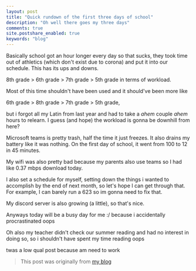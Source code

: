 ```yaml
---
layout: post
title: "Quick rundown of the first three days of school"
description: "Oh well there goes my three days"
comments: true
site.postshare_enabled: true
keywords: "blog"
---
```



Basically school got an hour longer every day so that sucks, they took time out of athletics (which don't exist due to corona) and put it into our schedule. This has its ups and downs.

8th grade > 6th grade > 7th grade > 5th grade in terms of workload.

Most of this time shouldn't have been used and it should've been more like

6th grade > 8th grade > 7th grade > 5th grade,

but i forgot all my Latin from last year and had to take a *ahem* couple *ahem* hours to relearn. I guess (and hope) the workload is gonna be downhill from here?



Microsoft teams is pretty trash, half the time it just freezes. It also drains my battery like it was nothing. On the first day of school, it went from 100 to 12 in 45 minutes.

My wifi was also pretty bad because my parents also use teams so I had like 0.37 mbps download today.

I also set a schedule for myself, setting down the things i wanted to accomplish by the end of next month, so let's hope I can get through that. For example, I can barely run a 623 so im gonna need to fix that.

My discord server is also growing (a little), so that's nice.

Anyways today will be a busy day for me :/ because i accidentally procrastinated oops


Oh also my teacher didn't check our summer reading and had no interest in doing so, so i shouldn't have spent my time reading oops

twas a low qual post because am need to work

>This post was originally from [my blog](https://artofproblemsolving.com/community/c1166939h2251833_rundown_of_the_first_3_days_of_school)

